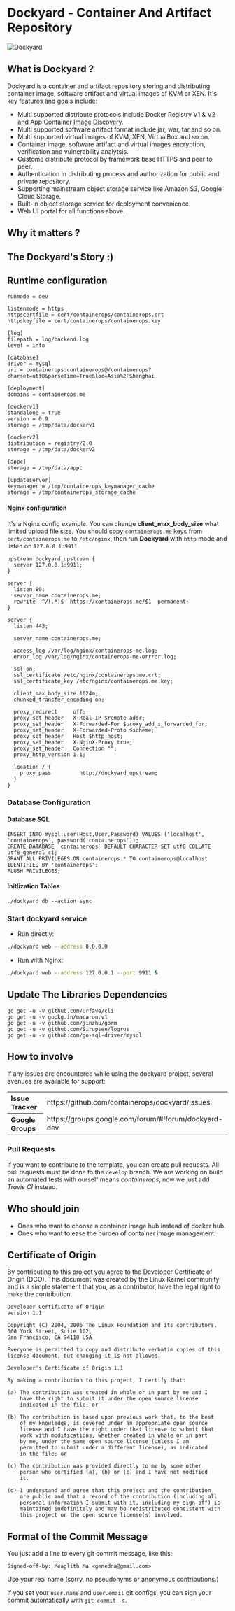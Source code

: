 # Dockyard - Container And Artifact Repository 

![Dockyard](docs/images/dockyard.jpg "Dockyard - Container And Artifact Repository")

## What is Dockyard ?
Dockyard is a container and artifact repository storing and distributing container image, software artifact and virtual images of KVM or XEN. It's key features and goals include:
- Multi supported distribute protocols include Docker Registry V1 & V2 and App Container Image Discovery.
- Multi supported software artifact format include jar, war, tar and so on.
- Multi supported virtual images of KVM, XEN, VirtualBox and so on.
- Container image, software artifact and virtual images encryption, verification and vulnerability analytsis.
- Custome distribute protocol by framework base HTTPS and peer to peer. 
- Authentication in distributing process and authorization for public and private repository.
- Supporting mainstream object storage service like Amazon S3, Google Cloud Storage. 
- Built-in object storage service for deployment convenience.
- Web UI portal for all functions above.

## Why it matters ?

## The Dockyard's Story :)

## Runtime configuration

```
runmode = dev

listenmode = https
httpscertfile = cert/containerops/containerops.crt
httpskeyfile = cert/containerops/containerops.key

[log]
filepath = log/backend.log
level = info

[database]
driver = mysql
uri = containerops:containerops@/containerops?charset=utf8&parseTime=True&loc=Asia%2FShanghai

[deployment]
domains = containerops.me

[dockerv1]
standalone = true
version = 0.9
storage = /tmp/data/dockerv1

[dockerv2]
distribution = registry/2.0
storage = /tmp/data/dockerv2

[appc]
storage = /tmp/data/appc

[updateserver]
keymanager = /tmp/containerops_keymanager_cache
storage = /tmp/containerops_storage_cache

```

#### Nginx configuration
It's a Nginx config example. You can change **client_max_body_size** what limited upload file size. You should copy `containerops.me` keys from `cert/containerops.me` to `/etc/nginx`, then run **Dockyard** with `http` mode and listen on `127.0.0.1:9911`.

```nginx
upstream dockyard_upstream {
  server 127.0.0.1:9911;
}

server {
  listen 80;
  server_name containerops.me;
  rewrite  ^/(.*)$  https://containerops.me/$1  permanent;
}

server {
  listen 443;

  server_name containerops.me;

  access_log /var/log/nginx/containerops-me.log;
  error_log /var/log/nginx/containerops-me-errror.log;

  ssl on;
  ssl_certificate /etc/nginx/containerops.me.crt;
  ssl_certificate_key /etc/nginx/containerops.me.key;

  client_max_body_size 1024m;
  chunked_transfer_encoding on;

  proxy_redirect     off;
  proxy_set_header   X-Real-IP $remote_addr;
  proxy_set_header   X-Forwarded-For $proxy_add_x_forwarded_for;
  proxy_set_header   X-Forwarded-Proto $scheme;
  proxy_set_header   Host $http_host;
  proxy_set_header   X-NginX-Proxy true;
  proxy_set_header   Connection "";
  proxy_http_version 1.1;

  location / {
    proxy_pass         http://dockyard_upstream;
  }
}
```

### Database Configuration

#### Database SQL

```
INSERT INTO mysql.user(Host,User,Password) VALUES ('localhost', 'containerops', password('containerops'));
CREATE DATABASE `containerops` DEFAULT CHARACTER SET utf8 COLLATE utf8_general_ci;
GRANT ALL PRIVILEGES ON containerops.* TO containerops@localhost IDENTIFIED BY 'containerops';
FLUSH PRIVILEGES;
```

#### Initlization Tables

```
./dockyard db --action sync
```

### Start dockyard service
- Run directly:

```bash
./dockyard web --address 0.0.0.0
```

- Run with Nginx:

```bash
./dockyard web --address 127.0.0.1 --port 9911 &
```

## Update The Libraries Dependencies

```
go get -u -v github.com/urfave/cli
go get -u -v gopkg.in/macaron.v1
go get -u -v github.com/jinzhu/gorm
go get -u -v github.com/Sirupsen/logrus
go get -u -v github.com/go-sql-driver/mysql
```

## How to involve
If any issues are encountered while using the dockyard project, several avenues are available for support:
<table>
<tr>
	<th align="left">
	Issue Tracker
	</th>
	<td>
	https://github.com/containerops/dockyard/issues
	</td>
</tr>
<tr>
	<th align="left">
	Google Groups
	</th>
	<td>
	https://groups.google.com/forum/#!forum/dockyard-dev
	</td>
</tr>
</table>

### Pull Requests

If you want to contribute to the template, you can create pull requests. All pull requests must be done to the `develop` branch. We are working on build an automated tests with ourself means *containerops*, now we just add *Travis CI* instead.

## Who should join
- Ones who want to choose a container image hub instead of docker hub.
- Ones who want to ease the burden of container image management.

## Certificate of Origin
By contributing to this project you agree to the Developer Certificate of
Origin (DCO). This document was created by the Linux Kernel community and is a
simple statement that you, as a contributor, have the legal right to make the
contribution. 

```
Developer Certificate of Origin
Version 1.1

Copyright (C) 2004, 2006 The Linux Foundation and its contributors.
660 York Street, Suite 102,
San Francisco, CA 94110 USA

Everyone is permitted to copy and distribute verbatim copies of this
license document, but changing it is not allowed.

Developer's Certificate of Origin 1.1

By making a contribution to this project, I certify that:

(a) The contribution was created in whole or in part by me and I
    have the right to submit it under the open source license
    indicated in the file; or

(b) The contribution is based upon previous work that, to the best
    of my knowledge, is covered under an appropriate open source
    license and I have the right under that license to submit that
    work with modifications, whether created in whole or in part
    by me, under the same open source license (unless I am
    permitted to submit under a different license), as indicated
    in the file; or

(c) The contribution was provided directly to me by some other
    person who certified (a), (b) or (c) and I have not modified
    it.

(d) I understand and agree that this project and the contribution
    are public and that a record of the contribution (including all
    personal information I submit with it, including my sign-off) is
    maintained indefinitely and may be redistributed consistent with
    this project or the open source license(s) involved.
```

## Format of the Commit Message

You just add a line to every git commit message, like this:

    Signed-off-by: Meaglith Ma <genedna@gmail.com>

Use your real name (sorry, no pseudonyms or anonymous contributions.)

If you set your `user.name` and `user.email` git configs, you can sign your
commit automatically with `git commit -s`.
